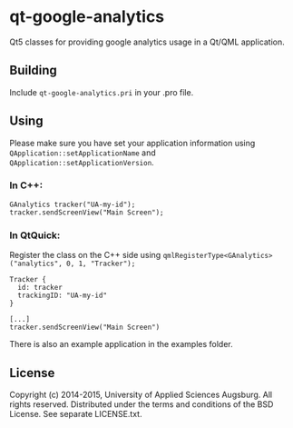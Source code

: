 qt-google-analytics
================

Qt5 classes for providing google analytics usage in a Qt/QML application.

## Building
Include ```qt-google-analytics.pri``` in your .pro file.

## Using
Please make sure you have set your application information using ```QApplication::setApplicationName``` and ```QApplication::setApplicationVersion```.

### In C++:
```
GAnalytics tracker("UA-my-id");
tracker.sendScreenView("Main Screen");
```

### In QtQuick:
Register the class on the C++ side using ```qmlRegisterType<GAnalytics>("analytics", 0, 1, "Tracker");```
```
Tracker {
  id: tracker
  trackingID: "UA-my-id"
}

[...]
tracker.sendScreenView("Main Screen")
```

There is also an example application in the examples folder.

## License
Copyright (c) 2014-2015, University of Applied Sciences Augsburg.
All rights reserved. Distributed under the terms and conditions of the BSD License. See separate LICENSE.txt.
